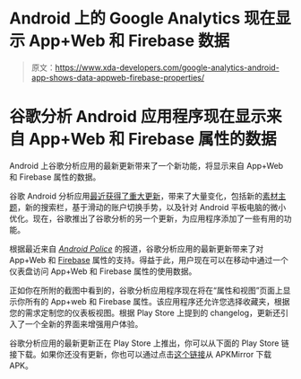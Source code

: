 # Android 上的 Google Analytics 现在显示 App+Web 和 Firebase 数据

> 原文：<https://www.xda-developers.com/google-analytics-android-app-shows-data-appweb-firebase-properties/>

# 谷歌分析 Android 应用程序现在显示来自 App+Web 和 Firebase 属性的数据

Android 上谷歌分析应用的最新更新带来了一个新功能，将显示来自 App+Web 和 Firebase 属性的数据。

谷歌 Android 分析应用[最近获得了重大更新](https://www.androidpolice.com/2020/07/10/google-analytics-for-android-gets-new-material-theme-gesture-account-switcher-and-more-apk-download/)，带来了大量变化，包括新的[素材主题](https://www.xda-developers.com/tag/material-theme/)，新的搜索栏，基于滑动的账户切换手势，以及针对 Android 平板电脑的微小优化。现在，谷歌推出了谷歌分析的另一个更新，为应用程序添加了一些有用的功能。

根据最近来自 [*Android Police*](https://www.androidpolice.com/2020/08/23/google-analytics-for-android-now-displays-appweb-and-firebase-properties-apk-download/?_gl=1*1m8v1k*_ga*YW1wLVdYVU5pVS1GVU1fVlRGazZzT3A2WkE.) 的报道，谷歌分析应用的最新更新带来了对 App+Web 和 [Firebase](https://www.xda-developers.com/tag/firebase/) 属性的支持。得益于此，用户现在可以在移动中通过一个仪表盘访问 App+Web 和 Firebase 属性的使用数据。

正如你在所附的截图中看到的，谷歌分析应用程序现在将在“属性和视图”页面上显示你所有的 App+web 和 Firebase 属性。该应用程序还允许您选择收藏夹，根据您的需求定制您的仪表板视图。根据 Play Store 上提到的 changelog，更新还引入了一个全新的界面来增强用户体验。

谷歌分析应用的最新更新正在 Play Store 上推出，你可以从下面的 Play Store 链接下载。如果你还没有更新，你也可以通过点击[这个链接](https://www.apkmirror.com/apk/google-inc/analytics/analytics-4-0-327861928-release/)从 APKMirror 下载 APK。
